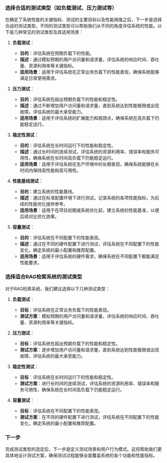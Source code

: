 ### 选择合适的测试类型（如负载测试、压力测试等）

在确定了系统性能的关键指标、测试的主要目标以及性能阈值之后，下一步是选择合适的测试类型。不同的测试类型可以帮助我们从不同的角度评估系统的性能。以下是几种常见的测试类型及其适用场景：

1. **负载测试**：
   - **目的**：评估系统在预期负载下的性能。
   - **描述**：通过模拟预期的用户访问量和请求量，评估系统的响应时间、吞吐量、资源利用率等关键指标。
   - **适用场景**：适用于评估系统在正常业务负载下的性能表现，确保系统能够满足日常使用需求。

2. **压力测试**：
   - **目的**：评估系统在超出预期负载下的性能和稳定性。
   - **描述**：通过不断增加用户访问量和请求量，直到系统达到性能极限或出现故障，评估系统的最大承受能力。
   - **适用场景**：适用于评估系统的扩展能力和瓶颈点，确保系统在高负载下仍能稳定运行。

3. **稳定性测试**：
   - **目的**：评估系统在长时间运行下的性能和稳定性。
   - **描述**：通过长时间的连续测试，评估系统的资源利用率、错误率和服务可用性，确保系统在长时间高负载下仍能稳定运行。
   - **适用场景**：适用于评估系统在生产环境中的长期表现，确保系统能够在长时间内保持高性能和高可用性。

4. **性能基线测试**：
   - **目的**：建立系统的性能基线。
   - **描述**：通过在标准配置环境下进行测试，记录系统的各项性能指标，为后续的性能优化提供参考。
   - **适用场景**：适用于在项目初期或系统优化前，建立系统的性能基准，以便后续对比优化效果。

5. **容量测试**：
   - **目的**：评估系统在不同配置下的性能表现。
   - **描述**：通过在不同的硬件配置下进行测试，评估系统在不同配置下的性能变化，确定系统的最小配置和推荐配置。
   - **适用场景**：适用于评估系统的硬件需求，确保系统在不同配置下都能满足性能要求。

### 选择适合RAG检索系统的测试类型

对于RAG检索系统，我们建议选择以下几种测试类型：

1. **负载测试**：
   - **目标**：评估系统在正常业务负载下的性能表现。
   - **测试方案**：模拟预期的用户访问量和请求量，评估系统的响应时间、吞吐量、资源利用率等关键指标。

2. **压力测试**：
   - **目标**：评估系统在超出预期负载下的性能和稳定性。
   - **测试方案**：逐步增加用户访问量和请求量，直到系统达到性能极限或出现故障，评估系统的最大承受能力。

3. **稳定性测试**：
   - **目标**：评估系统在长时间运行下的性能和稳定性。
   - **测试方案**：进行长时间的连续测试，评估系统的资源利用率、错误率和服务可用性，确保系统在长时间高负载下仍能稳定运行。

4. **容量测试**：
   - **目标**：评估系统在不同配置下的性能表现。
   - **测试方案**：在不同的硬件配置下进行测试，评估系统在不同配置下的性能变化，确定系统的最小配置和推荐配置。

### 下一步

完成测试类型的选定后，下一步是定义测试场景和用户行为模式。这将帮助我们更具体地设计测试方案，确保测试过程能够全面覆盖系统的各个功能和性能指标。